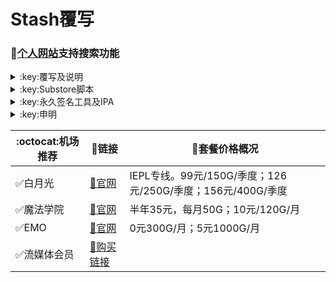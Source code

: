 # Stash覆写
### 🔔[个人网站](https://yfamily.ml)支持搜索功能
<details>
   <summary>:key:覆写及说明</summary>    
   
|:octocat:模块|:link:链接|:pushpin:说明|
|--|--|--|
|:white_check_mark:去广告|[:link:链接地址](https://yfamily.ml/stoverride/startingad.stoverride)|去广告
|:white_check_mark:去广告mix|[:link:链接地址](https://yfamily.ml/stoverride/adultra.stoverride)|去广告mix
|:white_check_mark:去广告mix+|[:link:链接地址](https://yfamily.ml/stoverride/adultraplus.stoverride)|去广告mix+
|:white_check_mark:accuweather解锁|[:link:链接地址](https://yfamily.ml/stoverride/accu.stoverride)|天气app
|:white_check_mark:alarmy|[:link:链接地址](https://yfamily.ml/stoverride/alarmy.stoverride)|使命闹钟
|:white_check_mark:aloha|[:link:链接地址](https://yfamily.ml/stoverride/aloha.stoverride)|VPN隐私浏览器
|:white_check_mark:爱美剧|[:link:链接地址](https://yfamily.ml/stoverride/amj.stoverride)|影视app 去广告+解锁部分会员功能
|:white_check_mark:Background Eraser|[:link:链接地址](https://yfamily.ml/stoverride/aosoft.stoverride)|抠图app
|:white_check_mark:appraven|[:link:链接地址](https://yfamily.ml/stoverride/appraven.stoverride)|应用市场
|:white_check_mark:audiomack|[:link:链接地址](https://yfamily.ml/stoverride/audiomack.stoverride)|音乐相关app
|:white_check_mark:b612相机|[:link:链接地址](https://yfamily.ml/stoverride/b612.stoverride)|相机编辑app
|:white_check_mark:百度云倍速|[:link:链接地址](https://yfamily.ml/stoverride/baiducloud.stoverride)|百度云倍率播放
|:white_check_mark:白描|[:link:链接地址](https://yfamily.ml/stoverride/baimiao.stoverride)|OCR扫描app
|:white_check_mark:bazaart|[:link:链接地址](https://yfamily.ml/stoverride/bazaart.stoverride)|照片编辑
|:white_check_mark:布丁锁屏|[:link:链接地址](https://yfamily.ml/stoverride/bdsp.stoverride)|桌面美化类
|:white_check_mark:bedtime fan|[:link:链接地址](https://yfamily.ml/stoverride/bedtime-fan.stoverride)|助眠app
|:white_check_mark:bilibili HD|[:link:链接地址](https://yfamily.ml/stoverride/bili.stoverride)|哔哩高清解锁
|:white_check_mark:bilibili NoAD|[:link:链接地址](https://yfamily.ml/stoverride/biliad.stoverride)|bilibili去广告
|:white_check_mark:波点音乐|[:link:链接地址](https://yfamily.ml/stoverride/Bodian.stoverride)|波点音乐去广告
|:white_check_mark:BOOM|[:link:链接地址](https://yfamily.ml/stoverride/boom.stoverride)|音乐均衡器
|:white_check_mark:boxjs|[:link:链接地址](https://yfamily.ml/stoverride/boxjs.stoverride)|含签到脚本
|:white_check_mark:财新文章解锁|[:link:链接地址](https://yfamily.ml/stoverride/caixin.stoverride)|财新会员
|:white_check_mark:彩云天气|[:link:链接地址](https://yfamily.ml/stoverride/caiyun.stoverride)|彩云天气SVIP
|:white_check_mark:计算器HD|[:link:链接地址](https://yfamily.ml/stoverride/calculator.stoverride)|计算器HD会员
|:white_check_mark:扫描全能王|[:link:链接地址](https://yfamily.ml/stoverride/camscanner.stoverride)|扫描全能王会员
|:white_check_mark:克拉壁纸|[:link:链接地址](https://yfamily.ml/stoverride/clarity.stoverride)|桌面美化类
|:white_check_mark:colorwidgets|[:link:链接地址](https://yfamily.ml/stoverride/colorwidgets.stoverride)|桌面小组件
|:white_check_mark:dailyyoga|[:link:链接地址](https://yfamily.ml/stoverride/dailyyoga.stoverride)|每日瑜伽
|:white_check_mark:大蓝鲸|[:link:链接地址](https://yfamily.ml/stoverride/dalanjing.stoverride)|视听互动
|:white_check_mark:darkroom|[:link:链接地址](https://yfamily.ml/stoverride/darkroom.stoverride)|照片编辑
|:white_check_mark:读书笔记|[:link:链接地址](https://yfamily.ml/stoverride/dsbj.stoverride)|笔记类
|:white_check_mark:第一弹|[:link:链接地址](https://yfamily.ml/stoverride/dyd.stoverride)|二次元游戏综合社区
|:white_check_mark:儿哥点点|[:link:链接地址](https://yfamily.ml/stoverride/egdd.stoverride)|幼儿类
|:white_check_mark:ellabook|[:link:链接地址](https://yfamily.ml/stoverride/ellabook.stoverride)|幼儿类
|:white_check_mark:emby|[:link:链接地址](https://yfamily.ml/stoverride/emby.stoverride)|Emby解锁
|:white_check_mark:emmo|[:link:链接地址](https://yfamily.ml/stoverride/emmo.stoverride)|笔记类
|:white_check_mark:fabulous|[:link:链接地址](https://yfamily.ml/stoverride/fabulous.stoverride)|健康类
|:white_check_mark:番茄小说|[:link:链接地址](https://yfamily.ml/stoverride/fanqie.stoverride)|番茄小说去广告
|:white_check_mark:fantastical|[:link:链接地址](https://yfamily.ml/stoverride/fantastical.stoverride)|日历类
|:white_check_mark:fimo|[:link:链接地址](https://yfamily.ml/stoverride/fimo.stoverride)|相机类
|:white_check_mark:ft中文网|[:link:链接地址](https://yfamily.ml/stoverride/ft.stoverride)|财经类
|:white_check_mark:grammarly|[:link:链接地址](https://yfamily.ml/stoverride/grammarly.stoverride)|外语类
|:white_check_mark:grow|[:link:链接地址](https://yfamily.ml/stoverride/grow.stoverride)|健康类
|:white_check_mark:烘焙小屋|[:link:链接地址](https://yfamily.ml/stoverride/hbxw.stoverride)|食谱类
|:white_check_mark:京东历史价格|[:link:链接地址](https://yfamily.ml/stoverride/HistoryPrice.stoverride)|展开商品名查看历史价格
|:white_check_mark:海豚记账本|[:link:链接地址](https://yfamily.ml/stoverride/htjzb.stoverride)|账目类
|:white_check_mark:hyperweb|[:link:链接地址](https://yfamily.ml/stoverride/hyperweb.stoverride)|多合一浏览器扩展
|:white_check_mark:ilovepdf|[:link:链接地址](https://yfamily.ml/stoverride/ilovepdf.stoverride)|PDF编辑
|:white_check_mark:imuseum|[:link:链接地址](https://yfamily.ml/stoverride/imuseum.stoverride)|艺术类
|:white_check_mark:invideo|[:link:链接地址](https://yfamily.ml/stoverride/invideo.stoverride)|视频编辑
|:white_check_mark:jibjab|[:link:链接地址](https://yfamily.ml/stoverride/jibjab.stoverride)|图片恶搞
|:white_check_mark:句读|[:link:链接地址](https://yfamily.ml/stoverride/judou.stoverride)|文学类
|:white_check_mark:kika|[:link:链接地址](https://yfamily.ml/stoverride/kika.stoverride)|输入法
|:white_check_mark:酷我音乐|[:link:链接地址](https://yfamily.ml/stoverride/kuwo-unlock.stoverride)|酷我音乐解锁
|:white_check_mark:lightroom|[:link:链接地址](https://yfamily.ml/stoverride/lightroom.stoverride)|照片编辑
|:white_check_mark:流利说·阅读|[:link:链接地址](https://yfamily.ml/stoverride/lls.stoverride)|外语类
|:white_check_mark:螺蛳大语文|[:link:链接地址](https://yfamily.ml/stoverride/lsdyw.stoverride)|学习类
|:white_check_mark:免耽漫画|[:link:链接地址](https://yfamily.ml/stoverride/mdmanhua.stoverride)|漫画类
|:white_check_mark:美篇|[:link:链接地址](https://yfamily.ml/stoverride/meipian.stoverride)|交友类
|:white_check_mark:meistertask|[:link:链接地址](https://yfamily.ml/stoverride/meistertask.stoverride)|任务管理
|:white_check_mark:美图秀秀|[:link:链接地址](https://yfamily.ml/stoverride/meituxx.stoverride)|美图秀秀解锁会员
|:white_check_mark:漫画台|[:link:链接地址](https://yfamily.ml/stoverride/mht.stoverride)|小程序解锁
|:white_check_mark:mix-camera|[:link:链接地址](https://yfamily.ml/stoverride/mix-camera.stoverride)|相机类
|:white_check_mark:马卡龙玩图|[:link:链接地址](https://yfamily.ml/stoverride/mklwt.stoverride)|照片编辑
|:white_check_mark:mojo|[:link:链接地址](https://yfamily.ml/stoverride/mojo.stoverride)|创意模板
|:white_check_mark:molycam|[:link:链接地址](https://yfamily.ml/stoverride/molycam.stoverride)|相机类
|:white_check_mark:musixmatch|[:link:链接地址](https://yfamily.ml/stoverride/musixmatch.stoverride)|音乐类
|:white_check_mark:myfitnesspal|[:link:链接地址](https://yfamily.ml/stoverride/myfitnesspal.stoverride)|健康类
|:white_check_mark:myplate|[:link:链接地址](https://yfamily.ml/stoverride/myplate.stoverride)|健康类
|:white_check_mark:netflix_rating|[:link:链接地址](https://yfamily.ml/stoverride/netflix_rating.stoverride)|奈飞显示豆瓣评分
|:white_check_mark:nicegram|[:link:链接地址](https://yfamily.ml/stoverride/nicegram.stoverride)|nicegram会员解锁
|:white_check_mark:notability|[:link:链接地址](https://yfamily.ml/stoverride/notability.stoverride)|笔记类
|:white_check_mark:Now冥想|[:link:链接地址](https://yfamily.ml/stoverride/now.stoverride)|助眠app
|:white_check_mark:奶由壁纸|[:link:链接地址](https://yfamily.ml/stoverride/nybz.stoverride)|桌面美化类
|:white_check_mark:oldroll|[:link:链接地址](https://yfamily.ml/stoverride/oldroll.stoverride)|相机类
|:white_check_mark:peak|[:link:链接地址](https://yfamily.ml/stoverride/peak.stoverride)|益智类
|:white_check_mark:配音秀|[:link:链接地址](https://yfamily.ml/stoverride/peiyinxiu.stoverride)|配音
|:white_check_mark:photomath|[:link:链接地址](https://yfamily.ml/stoverride/photomath.stoverride)|学习类
|:white_check_mark:photoshop Express|[:link:链接地址](https://yfamily.ml/stoverride/photoshop.stoverride)|PS
|:white_check_mark:piccollage|[:link:链接地址](https://yfamily.ml/stoverride/piccollage.stoverride)|照片编辑
|:white_check_mark:picsart|[:link:链接地址](https://yfamily.ml/stoverride/picsart.stoverride)|照片编辑
|:white_check_mark:pillow|[:link:链接地址](https://yfamily.ml/stoverride/pillow.stoverride)|健康类
|:white_check_mark:pixelcut|[:link:链接地址](https://yfamily.ml/stoverride/pixelcut.stoverride)|照片编辑
|:white_check_mark:pocket lists|[:link:链接地址](https://yfamily.ml/stoverride/pocketlists.stoverride)|口袋清单
|:white_check_mark:polarr|[:link:链接地址](https://yfamily.ml/stoverride/polarr.stoverride)|照片编辑
|:white_check_mark:皮皮虾|[:link:链接地址](https://yfamily.ml/stoverride/ppx.stoverride)|皮皮虾去广告
|:white_check_mark:起伏|[:link:链接地址](https://yfamily.ml/stoverride/qifu.stoverride)|助眠app
|:white_check_mark:七猫小说|[:link:链接地址](https://yfamily.ml/stoverride/qmxs.stoverride)|七猫小说解锁
|:white_check_mark:多重搜索|[:link:链接地址](https://yfamily.ml/stoverride/multisearch.stoverride)|使用方法见模块说明
|:white_check_mark:人人视频|[:link:链接地址](https://yfamily.ml/stoverride/rrsp.stoverride)|人人视频/多多视频去广告
|:white_check_mark:时光手账|[:link:链接地址](https://yfamily.ml/stoverride/sgsz.stoverride)|笔记类
|:white_check_mark:shadowlinkVPN|[:link:链接地址](https://yfamily.ml/stoverride/shadowlinkVPN.stoverride)|解锁VIP节点
|:white_check_mark:smallpdf|[:link:链接地址](https://yfamily.ml/stoverride/smallpdf.stoverride)|PDF编辑
|:white_check_mark:石墨文档|[:link:链接地址](https://yfamily.ml/stoverride/smwd.stoverride)|石墨文档解锁
|:white_check_mark:少年得到|[:link:链接地址](https://yfamily.ml/stoverride/sndd.stoverride)|少年得到解锁
|:white_check_mark:soundcloud|[:link:链接地址](https://yfamily.ml/stoverride/soundcloud.stoverride)|解锁soundcloud Go+
|:white_check_mark:spotify|[:link:链接地址](https://yfamily.ml/stoverride/spotifyVIP.stoverride)|spotify 部分解锁 不能设置超高音质
|:white_check_mark:去开屏广告|[:link:链接地址](https://yfamily.ml/stoverride/startingad.stoverride)|去开屏广告
|:white_check_mark:substore|[:link:链接地址](https://yfamily.ml/stoverride/substore.stoverride)|订阅节点过滤/整合/修改/同步
|:white_check_mark:symbolab|[:link:链接地址](https://yfamily.ml/stoverride/symbolab.stoverride)|数学解答
|:white_check_mark:tangerine|[:link:链接地址](https://yfamily.ml/stoverride/tangerine.stoverride)|银行类
|:white_check_mark:tenpercent|[:link:链接地址](https://yfamily.ml/stoverride/tenpercent.stoverride)|健康类
|:white_check_mark:迅雷|[:link:链接地址](https://yfamily.ml/stoverride/thunder.stoverride)|迅雷会员
|:white_check_mark:tok cam|[:link:链接地址](https://yfamily.ml/stoverride/tokcam.stoverride)|相机类
|:white_check_mark:图图记账|[:link:链接地址](https://yfamily.ml/stoverride/tutu.stoverride)|账目类
|:white_check_mark:vista看天下|[:link:链接地址](https://yfamily.ml/stoverride/vista.stoverride)|vista看天下会员
|:white_check_mark:vsco|[:link:链接地址](https://yfamily.ml/stoverride/vsco.stoverride)|照片编辑
|:white_check_mark:wallcraft|[:link:链接地址](https://yfamily.ml/stoverride/wallcraft.stoverride)|桌面美化类
|:white_check_mark:豌豆清单|[:link:链接地址](https://yfamily.ml/stoverride/wdqd.stoverride)|清单类
|:white_check_mark:微信公众号去广告|[:link:链接地址](https://yfamily.ml/stoverride/wechatad.stoverride)|微信公众号去广告
|:white_check_mark:微博去广告|[:link:链接地址](https://yfamily.ml/stoverride/weiboad.stoverride)|微博去广告
|:white_check_mark:workout for women|[:link:链接地址](https://yfamily.ml/stoverride/wfw.stoverride)|健康类
|:white_check_mark:widgetsmith|[:link:链接地址](https://yfamily.ml/stoverride/widgetsmith.stoverride)|小组件
|:white_check_mark:万能变声器|[:link:链接地址](https://yfamily.ml/stoverride/wnbsq.stoverride)|万能变声器
|:white_check_mark:网易蜗牛读书|[:link:链接地址](https://yfamily.ml/stoverride/wnds.stoverride)|蜗牛读书解锁
|:white_check_mark:WPS|[:link:链接地址](https://yfamily.ml/stoverride/WPS.stoverride)|wps解锁会员
|:white_check_mark:西窗烛|[:link:链接地址](https://yfamily.ml/stoverride/xcz.stoverride)|西窗烛解锁
|:white_check_mark:小影|[:link:链接地址](https://yfamily.ml/stoverride/xiaoying.stoverride)|小影解锁
|:white_check_mark:香蕉视频|[:link:链接地址](https://yfamily.ml/stoverride/xjsp.stoverride)|不知道
|:white_check_mark:xmind思维导图|[:link:链接地址](https://yfamily.ml/stoverride/xmind.stoverride)|xmind思维导图解锁
|:white_check_mark:喜马拉雅去广告|[:link:链接地址](https://yfamily.ml/stoverride/xmlyad.stoverride)|喜马拉雅去广告
|:white_check_mark:小习惯|[:link:链接地址](https://yfamily.ml/stoverride/xxg.stoverride)|自律类
|:white_check_mark:新语听书|[:link:链接地址](https://yfamily.ml/stoverride/xyts.stoverride)|阅读类
|:white_check_mark:有道云笔记|[:link:链接地址](https://yfamily.ml/stoverride/ydybj.stoverride)|有道云笔记解锁
|:white_check_mark:亦飞GIF|[:link:链接地址](https://yfamily.ml/stoverride/yifeigif.stoverride)|照片编辑
|:white_check_mark:一甜相机|[:link:链接地址](https://yfamily.ml/stoverride/yitian.stoverride)|一甜相机解锁
|:white_check_mark:一言|[:link:链接地址](https://yfamily.ml/stoverride/yiyan.stoverride)|一言解锁
|:white_check_mark:云听|[:link:链接地址](https://yfamily.ml/stoverride/yunting.stoverride)|云听解锁
|:white_check_mark:语文趣配音|[:link:链接地址](https://yfamily.ml/stoverride/ywqpy.stoverride)|配音类
|:white_check_mark:斑马海报|[:link:链接地址](https://yfamily.ml/stoverride/zebra.stoverride)|设计类
|:white_check_mark:知乎去广告|[:link:链接地址](https://yfamily.ml/stoverride/ZhihuBlock.stoverride)|知乎去广告
|:white_check_mark:知乎优化|[:link:链接地址](https://yfamily.ml/stoverride/ZhihuOpt.stoverride)|知乎优化
|:white_check_mark:纸条|[:link:链接地址](https://yfamily.ml/stoverride/zhitiao.stoverride)|作文素材
|:white_check_mark:指尖时光|[:link:链接地址](https://yfamily.ml/stoverride/zjsg.stoverride)|日程管理
|:white_check_mark:知音漫客|[:link:链接地址](https://yfamily.ml/stoverride/zymk.stoverride)|知音漫客解锁
|:white_check_mark:Spotify歌词翻译|[:link:链接地址](https://yfamily.ml/stoverride/spotify_lyric.stoverride)|需申请百度翻译API 教程在模块内
|:white_check_mark:NFC门禁卡公交卡|[:link:链接地址](https://yfamily.ml/stoverride/nfc.stoverride)|NFC功能类
|:white_check_mark:搜图神器|[:link:链接地址](https://yfamily.ml/stoverride/stsq.stoverride)|解锁VIP功能
|:white_check_mark:彩云天气通知任务|[:link:链接地址](https://yfamily.ml/stoverride/caiyun_cron.stoverride)|天气通知，需搭配BOXJS使用
|:white_check_mark:Calm解锁|[:link:链接地址](https://yfamily.ml/stoverride/calm.stoverride)|健康类
|:white_check_mark:HTTPS抓包|[:link:链接地址](https://yfamily.ml/stoverride/https.stoverride)|抓包工具
|:white_check_mark:SSA丝社|[:link:链接地址](https://yfamily.ml/stoverride/ssa.stoverride)|不知道
|:white_check_mark:小小优趣|[:link:链接地址](https://yfamily.ml/stoverride/xxyq.stoverride)|儿童类
|:white_check_mark:幻影相册|[:link:链接地址](https://yfamily.ml/stoverride/hyxc.stoverride)|照片编辑
|:white_check_mark:精塾国学|[:link:链接地址](https://yfamily.ml/stoverride/jsgx.stoverride)|学习类
|:white_check_mark:PrettyUp|[:link:链接地址](https://yfamily.ml/stoverride/prettyup.stoverride)|视频美化
|:white_check_mark:微博lite去广告|[:link:链接地址](https://yfamily.ml/stoverride/weibolitead.stoverride)|微博轻享版去广告
|:white_check_mark:BILI自动地区|[:link:链接地址](https://yfamily.ml/stoverride/bili-region.stoverride)|bili自动地区
|:white_check_mark:CUBOX|[:link:链接地址](https://yfamily.ml/stoverride/cubox.stoverride)|文件收集整理
|:white_check_mark:pandora|[:link:链接地址](https://yfamily.ml/stoverride/pandora.stoverride)|订阅管理
|:white_check_mark:微信阅读积分兑换|[:link:链接地址](https://yfamily.ml/stoverride/wechatread.stoverride)|请查阅脚本内教程
|:white_check_mark:来音智能陪练|[:link:链接地址](https://yfamily.ml/stoverride/ly.stoverride)|音乐训练
|:white_check_mark:熊掌记|[:link:链接地址](https://yfamily.ml/stoverride/xzj.stoverride)|笔记类
|:white_check_mark:如期|[:link:链接地址](https://yfamily.ml/stoverride/rq.stoverride)|扫码
|:white_check_mark:CEO周课|[:link:链接地址](https://yfamily.ml/stoverride/ceo.stoverride)|CEO周课
|:white_check_mark:Fileball|[:link:链接地址](https://yfamily.ml/stoverride/fileball.stoverride)|文件管理
|:white_check_mark:1blocker|[:link:链接地址](https://yfamily.ml/stoverride/1blocker.stoverride)|浏览器广告屏蔽
|:white_check_mark:AI换脸秀|[:link:链接地址](https://yfamily.ml/stoverride/ai.stoverride)|换脸app
|:white_check_mark:proknockout|[:link:链接地址](https://yfamily.ml/stoverride/proknockout.stoverride)|P图
|:white_check_mark:青柠海报|[:link:链接地址](https://yfamily.ml/stoverride/qnhb.stoverride)|海报设计
|:white_check_mark:Faintv|[:link:链接地址](https://yfamily.ml/stoverride/faintv.stoverride)|视频类
|:white_check_mark:微信听书|[:link:链接地址](https://yfamily.ml/stoverride/wxts.stoverride)|听书
|:white_check_mark:人民日报去广告|[:link:链接地址](https://yfamily.ml/stoverride/rmrb.stoverride)|人民日报
|:white_check_mark:爱企查|[:link:链接地址](https://yfamily.ml/stoverride/aqc.stoverride)|爱企查
|:white_check_mark:微信读书免费卡解锁|[:link:链接地址](https://yfamily.ml/stoverride/wxds.stoverride)|阅读类
|:white_check_mark:chic|[:link:链接地址](https://yfamily.ml/stoverride/chic.stoverride)|相机类
|:white_check_mark:有道词典|[:link:链接地址](https://yfamily.ml/stoverride/ydcd.stoverride)|翻译类
|:white_check_mark:一路听天下|[:link:链接地址](https://yfamily.ml/stoverride/ylttx.stoverride)|一路听天下
|:white_check_mark:网速测试大师|[:link:链接地址](https://yfamily.ml/stoverride/wscsds.stoverride)|测速
|:white_check_mark:网速管家|[:link:链接地址](https://yfamily.ml/stoverride/wsgj.stoverride)|测速
|:white_check_mark:EFEKT美易|[:link:链接地址](https://yfamily.ml/stoverride/efekt.stoverride)|视频特效
|:white_check_mark:WPS稻壳会员|[:link:链接地址](https://yfamily.ml/stoverride/doc.stoverride)|文档编辑
|:white_check_mark:米克锁屏|[:link:链接地址](https://yfamily.ml/stoverride/mksp.stoverride)|桌面美化
|:white_check_mark:阿布睡前故事|[:link:链接地址](https://yfamily.ml/stoverride/absqgs.stoverride)|儿童类
|:white_check_mark:collart|[:link:链接地址](https://yfamily.ml/stoverride/collart.stoverride)|照片编辑
|:white_check_mark:博商小麦|[:link:链接地址](https://yfamily.ml/stoverride/bsxm.stoverride)|学习类
|:white_check_mark:MEMRISE|[:link:链接地址](https://yfamily.ml/stoverride/memrise.stoverride)|外语学习
|:white_check_mark:堆糖|[:link:链接地址](https://yfamily.ml/stoverride/duitang.stoverride)|桌面美化
|:white_check_mark:Flomo|[:link:链接地址](https://yfamily.ml/stoverride/flomo.stoverride)|笔记类
|:white_check_mark:APTV|[:link:链接地址](https://yfamily.ml/stoverride/aptv.stoverride)|文件存储
|:white_check_mark:香哈菜谱大全|[:link:链接地址](https://yfamily.ml/stoverride/cp.stoverride)|菜谱
|:white_check_mark:长相思|[:link:链接地址](https://yfamily.ml/stoverride/cxs.stoverride)|学习类
|:white_check_mark:电子请柬制作|[:link:链接地址](https://yfamily.ml/stoverride/dzqj.stoverride)|设计类
|:white_check_mark:黄油相机|[:link:链接地址](https://yfamily.ml/stoverride/hyxj.stoverride)|相机类
|:white_check_mark:Lingokids|[:link:链接地址](https://yfamily.ml/stoverride/lingokids.stoverride)|幼儿学习类
|:white_check_mark:百度文库|[:link:链接地址](https://yfamily.ml/stoverride/bdwk.stoverride)|阅读权限解锁
|:white_check_mark:Craft|[:link:链接地址](https://yfamily.ml/stoverride/craft.stoverride)|文档类
|:white_check_mark:Panda小组件|[:link:链接地址](https://yfamily.ml/stoverride/panda.stoverride)|桌面美化
|:white_check_mark:Keep|[:link:链接地址](https://yfamily.ml/stoverride/keep.stoverride)|健身类
|:white_check_mark:Documents|[:link:链接地址](https://yfamily.ml/stoverride/documents.stoverride)|文件管理
|:white_check_mark:Planny|[:link:链接地址](https://yfamily.ml/stoverride/planny.stoverride)|任务计划
|:white_check_mark:Ego Reader|[:link:链接地址](https://yfamily.ml/stoverride/ego.stoverride)|RSS阅读器
|:white_check_mark:极速扫描仪|[:link:链接地址](https://yfamily.ml/stoverride/jssmy.stoverride)|扫描
|:white_check_mark:指尖笔记|[:link:链接地址](https://yfamily.ml/stoverride/zjbj.stoverride)|笔记
|:white_check_mark:钱迹|[:link:链接地址](https://yfamily.ml/stoverride/qj.stoverride)|记账
|:white_check_mark:Agenda|[:link:链接地址](https://yfamily.ml/stoverride/agenda.stoverride)|笔记
|:white_check_mark:即刻运动|[:link:链接地址](https://yfamily.ml/stoverride/agenda.stoverride)|健身类
|:white_check_mark:Day One|[:link:链接地址](https://yfamily.ml/stoverride/dayone.stoverride)|日记类
|:white_check_mark:Usage|[:link:链接地址](https://yfamily.ml/stoverride/usage.stoverride)|小组件
|:white_check_mark:谜底时钟|[:link:链接地址](https://yfamily.ml/stoverride/mdsz.stoverride)|日历小组件
|:white_check_mark:MoneyThings|[:link:链接地址](https://yfamily.ml/stoverride/moneythings.stoverride)|钱包类
|:white_check_mark:手机扫描仪|[:link:链接地址](https://yfamily.ml/stoverride/sjsmy.stoverride)|扫描
|:white_check_mark:Sorted|[:link:链接地址](https://yfamily.ml/stoverride/sorted.stoverride)|日历
|:white_check_mark:尽简衣橱|[:link:链接地址](https://yfamily.ml/stoverride/jjyc.stoverride)|衣橱管理
|:white_check_mark:看理想|[:link:链接地址](https://yfamily.ml/stoverride/klx.stoverride)|媒体类
|:white_check_mark:目标地图|[:link:链接地址](https://yfamily.ml/stoverride/mbdt.stoverride)|任务管理类
|:white_check_mark:拼图酱|[:link:链接地址](https://yfamily.ml/stoverride/ptj.stoverride)|图片编辑
|:white_check_mark:向日葵阅读|[:link:链接地址](https://yfamily.ml/stoverride/xrk.stoverride)|阅读类
|:white_check_mark:卡片日记|[:link:链接地址](https://yfamily.ml/stoverride/kprj.stoverride)|日记类
|:white_check_mark:莉景天气|[:link:链接地址](https://yfamily.ml/stoverride/ljtq.stoverride)|天气类
|:white_check_mark:Motivation|[:link:链接地址](https://yfamily.ml/stoverride/motivation.stoverride)|组件类
|:white_check_mark:PDF Viewer|[:link:链接地址](https://yfamily.ml/stoverride/pdfviewer.stoverride)|文档编辑
|:white_check_mark:Percento|[:link:链接地址](https://yfamily.ml/stoverride/percento.stoverride)|账目管理
|:white_check_mark:Pixelance|[:link:链接地址](https://yfamily.ml/stoverride/pixelance.stoverride)|图片编辑
|:white_check_mark:Retake|[:link:链接地址](https://yfamily.ml/stoverride/retake.stoverride)|照片修复
|:white_check_mark:色采|[:link:链接地址](https://yfamily.ml/stoverride/sc.stoverride)|图片编辑
|:white_check_mark:闪萌表情|[:link:链接地址](https://yfamily.ml/stoverride/smbq.stoverride)|表情类
|:white_check_mark:音频剪辑|[:link:链接地址](https://yfamily.ml/stoverride/ypjj.stoverride)|音频剪辑
|:white_check_mark:Varlens|[:link:链接地址](https://yfamily.ml/stoverride/varlens.stoverride)|相机类
|:white_check_mark:一木记账|[:link:链接地址](https://yfamily.ml/stoverride/ymjz.stoverride)|记账类
|:white_check_mark:Drafts|[:link:链接地址](https://yfamily.ml/stoverride/drafts.stoverride)|文档编辑类
|:white_check_mark:叮叮水印相机|[:link:链接地址](https://yfamily.ml/stoverride/ddsyxj.stoverride)|相机类
|:white_check_mark:Emote|[:link:链接地址](https://yfamily.ml/stoverride/emote.stoverride)|表情类
|:white_check_mark:灵敢足迹|[:link:链接地址](https://yfamily.ml/stoverride/lgzj.stoverride)|旅行类
|:white_check_mark:7分钟HIIT运动|[:link:链接地址](https://yfamily.ml/stoverride/seven.stoverride)|健康类
|:white_check_mark:私密相册管家|[:link:链接地址](https://yfamily.ml/stoverride/smxcgj.stoverride)|相册
|:white_check_mark:FitnessView|[:link:链接地址](https://yfamily.ml/stoverride/fnv.stoverride)|健康类
|:white_check_mark:TODO清单|[:link:链接地址](https://yfamily.ml/stoverride/todo.stoverride)|计划任务类
|:white_check_mark:淘票票评分|[:link:链接地址](https://yfamily.ml/stoverride/tpp.stoverride)|支付宝内淘票票评分
|:white_check_mark:天天豆|[:link:链接地址](https://yfamily.ml/stoverride/ttd.stoverride)|日记类
|:white_check_mark:咖映|[:link:链接地址](https://yfamily.ml/stoverride/ky.stoverride)|直播类
|:white_check_mark:VCUS|[:link:链接地址](https://yfamily.ml/stoverride/vcus.stoverride)|视频编辑
|:white_check_mark:傲软PDF编辑|[:link:链接地址](https://yfamily.ml/stoverride/arpdfbj.stoverride)|PDF编辑
|:white_check_mark:傲软投屏|[:link:链接地址](https://yfamily.ml/stoverride/artp.stoverride)|投屏
|:white_check_mark:幻休|[:link:链接地址](https://yfamily.ml/stoverride/hx.stoverride)|助眠APP
|:white_check_mark:绘影字幕|[:link:链接地址](https://yfamily.ml/stoverride/hyzm.stoverride)|字幕app
|:white_check_mark:汇中考|[:link:链接地址](https://yfamily.ml/stoverride/hzk.stoverride)|学习类
|:white_check_mark:iScreen|[:link:链接地址](https://yfamily.ml/stoverride/iscreen.stoverride)|桌面美化类
|:white_check_mark:小组件盒子|[:link:链接地址](https://yfamily.ml/stoverride/xzjhz.stoverride)|桌面美化类
|:white_check_mark:佐糖|[:link:链接地址](https://yfamily.ml/stoverride/zt.stoverride)|图片处理
|:white_check_mark:飞鱼计划|[:link:链接地址](https://yfamily.ml/stoverride/fyjh.stoverride)|生活记录工具
|:white_check_mark:过期啦|[:link:链接地址](https://yfamily.ml/stoverride/gql.stoverride)|保质期提醒
|:white_check_mark:乃糖小组件|[:link:链接地址](https://yfamily.ml/stoverride/nt.stoverride)|桌面美化类
|:white_check_mark:一书一课|[:link:链接地址](https://yfamily.ml/stoverride/ysyk.stoverride)|学习类
|:white_check_mark:充电助手|[:link:链接地址](https://yfamily.ml/stoverride/cdzs.stoverride)|电池助手
|:white_check_mark:电视家|[:link:链接地址](https://yfamily.ml/stoverride/dsj.stoverride)|视频媒体
|:white_check_mark:Endel|[:link:链接地址](https://yfamily.ml/stoverride/endel.stoverride)|助眠类
|:white_check_mark:格至日记|[:link:链接地址](https://yfamily.ml/stoverride/gzrj.stoverride)|日记类
|:white_check_mark:高德地图去广告|[:link:链接地址](https://yfamily.ml/stoverride/gddt.stoverride)|地图
|:white_check_mark:好事发生|[:link:链接地址](https://yfamily.ml/stoverride/hsfs.stoverride)|日记类
|:white_check_mark:简讯|[:link:链接地址](https://yfamily.ml/stoverride/jianxun.stoverride)|阅读类
|:white_check_mark:可拍|[:link:链接地址](https://yfamily.ml/stoverride/kepai.stoverride)|视频编辑
|:white_check_mark:Lifeviewer|[:link:链接地址](https://yfamily.ml/stoverride/lifeviewer.stoverride)|视频编辑
|:white_check_mark:Relens|[:link:链接地址](https://yfamily.ml/stoverride/relens.stoverride)|相机类
|:white_check_mark:Vivacut|[:link:链接地址](https://yfamily.ml/stoverride/vivacut.stoverride)|视频编辑
|:white_check_mark:Watchout|[:link:链接地址](https://yfamily.ml/stoverride/watchout.stoverride)|桌面美化
|:white_check_mark:无痕去水印|[:link:链接地址](https://yfamily.ml/stoverride/whqsy.stoverride)|图片编辑
|:white_check_mark:一键换脸|[:link:链接地址](https://yfamily.ml/stoverride/yjhl.stoverride)|图片编辑
|:white_check_mark:Styleart|[:link:链接地址](https://yfamily.ml/stoverride/styleart.stoverride)|图片编辑
|:white_check_mark:7动|[:link:链接地址](https://yfamily.ml/stoverride/7dong.stoverride)|健身类
|:white_check_mark:生活指数定时提醒|[:link:链接地址](https://yfamily.ml/stoverride/lifeindex.stoverride)|生活提醒
|:white_check_mark:油价提醒|[:link:链接地址](https://yfamily.ml/stoverride/oil.stoverride)|油价提醒
|:white_check_mark:海报工厂|[:link:链接地址](https://yfamily.ml/stoverride/hbgc.stoverride)|图片编辑
|:white_check_mark:我的番茄|[:link:链接地址](https://yfamily.ml/stoverride/wdfq.stoverride)|时间管理
|:white_check_mark:FoMz|[:link:链接地址](https://yfamily.ml/stoverride/fomz.stoverride)|相机类
|:white_check_mark:日杂相机|[:link:链接地址](https://yfamily.ml/stoverride/rzxj.stoverride)|相机类
|:white_check_mark:古诗词大全|[:link:链接地址](https://yfamily.ml/stoverride/gscdq.stoverride)|学习类
|:white_check_mark:Mondly|[:link:链接地址](https://yfamily.ml/stoverride/mondly.stoverride)|外语学习类
|:white_check_mark:猫头鹰文件|[:link:链接地址](https://yfamily.ml/stoverride/mtywj.stoverride)|文件管理
|:white_check_mark:YouTube去广告|[:link:链接地址](https://yfamily.ml/stoverride/YouTubeAd.stoverride)|画中画，后台播放
|:white_check_mark:汉堡儿童故事|[:link:链接地址](https://yfamily.ml/stoverride/hbetgs.stoverride)|早教类
|:white_check_mark:iconKiller|[:link:链接地址](https://yfamily.ml/stoverride/iconkiller.stoverride)|更改ios图标
|:white_check_mark:一寸证件照|[:link:链接地址](https://yfamily.ml/stoverride/yczjz.stoverride)|证件照
|:white_check_mark:中华诗词库|[:link:链接地址](https://yfamily.ml/stoverride/zhsck.stoverride)|学习类
|:white_check_mark:字体册|[:link:链接地址](https://yfamily.ml/stoverride/ztc.stoverride)|系统美化
|:white_check_mark:配音|[:link:链接地址](https://yfamily.ml/stoverride/peiyin.stoverride)|配音app
|:white_check_mark:AdGuard|[:link:链接地址](https://yfamily.ml/stoverride/adguard.stoverride)|去广告app
|:white_check_mark:阿里云盘签到|[:link:链接地址](https://yfamily.ml/stoverride/aliyun.stoverride)|阿里云盘签到




* 如无必要 请勿更新解锁app
</details>

<details>
  <summary>:key:Substore脚本</summary>  
  
|:octocat:Sub-Store脚本|:link:链接|:pushpin:操作说明|
|--|--|--|
|:white_check_mark:脚本操作：重命名|[:link:链接地址](https://raw.githubusercontent.com/qwerzl/rename.js/main/rename.js#input=zh&output=zh&airport=你需要的机场名)|SubStore-订阅编辑-添加操作-脚本操作-粘贴链接（自行修改自己的机场名）
|:white_check_mark:脚本过滤：筛选80 443端口|[:link:链接地址](https://raw.githubusercontent.com/deezertidal/private/main/port-filter.js)|SubStore-订阅编辑-添加操作-脚本过滤-粘贴链接
|:white_check_mark:脚本过滤：筛选80,443，vmess,ws节点(免流节点)|[:link:链接地址](https://raw.githubusercontent.com/deezertidal/private/main/nodes-filter.js)|SubStore-订阅编辑-添加操作-脚本过滤-粘贴链接
|:white_check_mark:脚本操作：修改host混淆|[:link:链接地址](https://raw.githubusercontent.com/deezertidal/private/main/vmess-host.js)|SubStore-订阅编辑-添加操作-脚本操作-粘贴链接（自行修改参数）
</details>


<details>
  <summary>:key:永久签名工具及IPA</summary>  
  
|:octocat:签名工具|:link:链接|:pushpin:操作说明|
|--|--|--|
|:white_check_mark:TrollStore 永久签名|[:link:教程](https://github.com/deezertidal/shadowrocket-rules/blob/main/TrollStore.MD)|支持iOS14.0-15.4.1
|:white_check_mark:Youtube.ipa|[:link:链接地址](https://github.com/qnblackcat/uYouPlus/releases/download/v18.08.1-2.3.1/uYouPlus_18.08.1_2.3.1.ipa)|去广告 后台播放音乐 画中画
|:white_check_mark:微信双开.ipa|[:link:链接地址](https://github.com/zwf234/WeChat/releases)|双开
|:white_check_mark:Appstore++|[:link:链接地址](https://ipa.store/2886.html)|降级工具
|:white_check_mark:Tiktok.ipa|[:link:链接地址](https://drive.google.com/file/d/1XMbpcMiv2yYEw6ApYG8sCL9oGNbPpcJ5/view?usp=drivesdk)|内置换区功能
|:white_check_mark:No homebar|[:link:链接地址](https://appdb.to/app/cydia/1900001061)|隐藏屏幕底部横条
|:white_check_mark:Trollspeed.ipa|[:link:链接地址](https://drive.google.com/file/d/17HIcHpiclJnFi_pAVpc71rTsDAL3JKCn/view)|显示网速
|:white_check_mark:其他.ipa|[:link:链接地址](https://appdb.to/search/?type=cydia)，[:link:链接地址](https://ipa.store)|

</details>





 <details>
  <summary>:key:申明</summary>
:warning:免责声明：

* 本项目涉及的任何解锁和解密分析脚本仅用于资源共享和学习研究，不能保证其合法性，准确性，完整性和有效性，请根据情况自行判断.

* 间接使用脚本的任何用户，包括但不限于建立VPS或在某些行为违反国家/地区法律或相关法规的情况下进行传播, 本项目对于由此引起的任何隐私泄漏或其他后果概不负责.

* 请勿将Script项目的任何内容用于商业或非法目的，否则后果自负.

* 如果任何单位或个人认为该项目的脚本可能涉嫌侵犯其权利，则应及时通知并提供身份证明，所有权证明，我们将在收到认证文件后删除相关脚本.

* 对任何脚本问题概不负责，包括但不限于由任何脚本错误导致的任何损失或损害.

* 您必须在下载后的24小时内从计算机或手机中完全删除以上内容.

* 任何以任何方式查看此项目的人或直接或间接使用该Script项目的任何脚本的使用者都应仔细阅读此声明。保留随时更改或补充此免责声明的权利。一旦使用并复制了任何相关脚本或Script项目的规则，则视为您已接受此免责声明.


### 特别感谢：
#### 排名不分先后,如有遗漏请提醒补充：

* [@ddgksf2013](https://github.com/ddgksf2013)

* [@Marol62926](https://github.com/Marol62926)

* [@Tartarus2014](https://github.com/Tartarus2014)

* [@I-am-R-E](https://github.com/I-am-R-E)

* [@yqc007](https://github.com/yqc007)

* [@nzw9314](https://github.com/nzw9314)

* [@Qure](https://github.com/Koolson/Qure)

* [@Orz](https://github.com/Orz-3/mini)

* [@NobyDa](https://github.com/NobyDa)

* [@lhie1](https://github.com/lhie1)

* [@ConnersHua](https://github.com/ConnersHua)

* [@chavyleung](https://github.com/chavyleung)

* [@yichahucha](https://github.com/yichahucha)

* [@langkhach270389](https://github.com/langkhach270389)

* [@Choler](https://github.com/Choler)

* [@onewayticket255](https://github.com/onewayticket255)

* [@NavePnow](https://github.com/NavePnow)

* [@Meeta](https://github.com/MeetaGit)

* [@Neurogram-R](https://github.com/Neurogram-R)

* [@sazs34](https://github.com/sazs34)

* [@uniqueque](https://github.com/uniqueque)

* [@eHpo](https://github.com/eHpo1/Rules)

* [@Sunert](https://github.com/Sunert/Scripts)

* [@songyangzz](https://github.com/songyangzz/QuantumultX.git)

* [@zZPiglet](https://github.com/zZPiglet/Task.git)

* [@Peng-YM](https://github.com/Peng-YM/QuanX)

* [@evilbutcher](https://github.com/evilbutcher/Quantumult_X/tree/master)

* [@lxk0301](https://gitee.com/lxk0301/jd_scripts/tree/master/)

* [@toulanboy](https://github.com/toulanboy/scripts)

* [@lowking](https://github.com/lowking/Scripts)

 </details>

|:octocat:机场推荐|:link:链接| :pushpin:套餐价格概况
|--|--|--|
|:white_check_mark:白月光|[:link:官网](https://www.bygcloud.com/#/register?code=DX4iT5B4)|IEPL专线。99元/150G/季度；126元/250G/季度；156元/400G/季度
|:white_check_mark:魔法学院|[:link:官网](https://2220.it/register?aff=GNs68S4XWT)|半年35元，每月50G；10元/120G/月
|:white_check_mark:EMO|[:link:官网](https://yyds.emovpn.top/#/register?code=7KLxhYOS)|0元300G/月；5元1000G/月
|:white_check_mark:流媒体会员|[:link:购买链接](https://ihezu.gold/r8YMSR)|  
